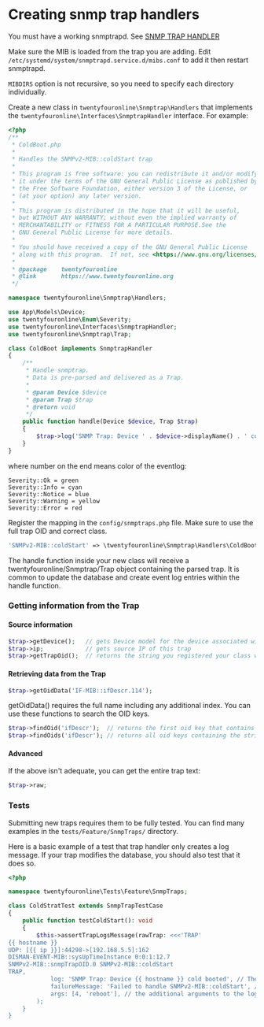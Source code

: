 # Creating snmp trap handlers

You must have a working snmptrapd. See
[SNMP TRAP HANDLER](../Extensions/SNMP-Trap-Handler.md)

Make sure the MIB is loaded from the trap you are adding. Edit
`/etc/systemd/system/snmptrapd.service.d/mibs.conf` to add it then
restart snmptrapd.

`MIBDIRS` option is not recursive, so you need to specify each directory individually.

Create a new class in `twentyfouronline\Snmptrap\Handlers` that implements the
`twentyfouronline\Interfaces\SnmptrapHandler` interface. For example:

```php
<?php
/**
 * ColdBoot.php
 *
 * Handles the SNMPv2-MIB::coldStart trap
 *
 * This program is free software: you can redistribute it and/or modify
 * it under the terms of the GNU General Public License as published by
 * the Free Software Foundation, either version 3 of the License, or
 * (at your option) any later version.
 *
 * This program is distributed in the hope that it will be useful,
 * but WITHOUT ANY WARRANTY; without even the implied warranty of
 * MERCHANTABILITY or FITNESS FOR A PARTICULAR PURPOSE.See the
 * GNU General Public License for more details.
 *
 * You should have received a copy of the GNU General Public License
 * along with this program.  If not, see <https://www.gnu.org/licenses/>.
 *
 * @package    twentyfouronline
 * @link       https://www.twentyfouronline.org
 */

namespace twentyfouronline\Snmptrap\Handlers;

use App\Models\Device;
use twentyfouronline\Enum\Severity;
use twentyfouronline\Interfaces\SnmptrapHandler;
use twentyfouronline\Snmptrap\Trap;

class ColdBoot implements SnmptrapHandler
{
    /**
     * Handle snmptrap.
     * Data is pre-parsed and delivered as a Trap.
     *
     * @param Device $device
     * @param Trap $trap
     * @return void
     */
    public function handle(Device $device, Trap $trap)
    {
        $trap->log('SNMP Trap: Device ' . $device->displayName() . ' cold booted', $device->device_id, 'reboot', Severity::Warning);
    }
}

```

where number on the end means color of the eventlog:

```
Severity::Ok = green
Severity::Info = cyan
Severity::Notice = blue
Severity::Warning = yellow
Severity::Error = red
```

Register the mapping in the `config/snmptraps.php` file. Make sure to
use the full trap OID and correct class.

```php
'SNMPv2-MIB::coldStart' => \twentyfouronline\Snmptrap\Handlers\ColdBoot::class,
```

The handle function inside your new class will receive a twentyfouronline/Snmptrap/Trap
object containing the parsed trap.  It is common to update the database and create
event log entries within the handle function.

### Getting information from the Trap

#### Source information

```php
$trap->getDevice();   // gets Device model for the device associated with this trap
$trap->ip;            // gets source IP of this trap
$trap->getTrapOid();  // returns the string you registered your class with
```

#### Retrieving data from the Trap

```php
$trap->getOidData('IF-MIB::ifDescr.114');
```

getOidData() requires the full name including any additional index.
You can use these functions to search the OID keys.

```php
$trap->findOid('ifDescr');  // returns the first oid key that contains the string
$trap->findOids('ifDescr'); // returns all oid keys containing the string
```

#### Advanced

If the above isn't adequate, you can get the entire trap text:

```php
$trap->raw;
```

### Tests

Submitting new traps requires them to be fully tested. You can find many examples in the
`tests/Feature/SnmpTraps/` directory.

Here is a basic example of a test that trap handler only creates a log message.
If your trap modifies the database, you should also test that it does so.

```php
<?php

namespace twentyfouronline\Tests\Feature\SnmpTraps;

class ColdStratTest extends SnmpTrapTestCase
{
    public function testColdStart(): void
    {
        $this->assertTrapLogsMessage(rawTrap: <<<'TRAP'
{{ hostname }}
UDP: [{{ ip }}]:44298->[192.168.5.5]:162
DISMAN-EVENT-MIB::sysUpTimeInstance 0:0:1:12.7
SNMPv2-MIB::snmpTrapOID.0 SNMPv2-MIB::coldStart
TRAP,
            log: 'SNMP Trap: Device {{ hostname }} cold booted', // The log message sent
            failureMessage: 'Failed to handle SNMPv2-MIB::coldStart', // an informative message to let user know what failed
            args: [4, 'reboot'], // the additional arguments to the log method
        );
    }
}
```




